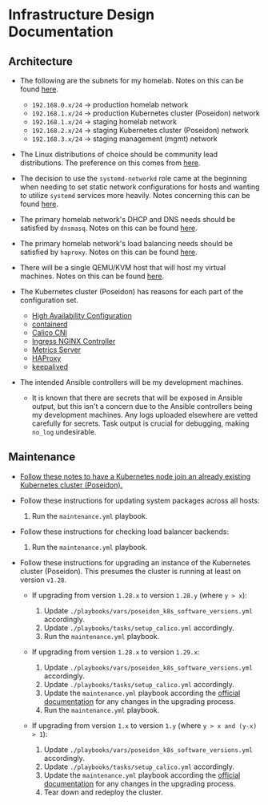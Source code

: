 # Infrastructure Design Documentation

## Architecture

- The following are the subnets for my homelab. Notes on this can be found
  [here](https://trello.com/c/nUrXxJIE/119-decide-on-network-subnet-prefixes-for-staging-and-production-environments).

  - `192.168.0.x/24` -> production homelab network
  - `192.168.1.x/24` -> production Kubernetes cluster (Poseidon) network
  - `192.168.1.x/24` -> staging homelab network
  - `192.168.2.x/24` -> staging Kubernetes cluster (Poseidon) network
  - `192.168.3.x/24` -> staging management (mgmt) network

- The Linux distributions of choice should be community lead distributions. The
  preference on this comes from
  [here](https://trello.com/c/mQ95baA5/164-migrate-kubernetes-cluster-poseidon-nodes-back-to-using-debian-12-instead-of-ubuntu-2204).

- The decision to use the `systemd-networkd` role came at the beginning when
  needing to set static network configurations for hosts and wanting to utilize
  `systemd` services more heavily. Notes concerning this can be found
  [here](https://trello.com/c/NJPE8TxD/167-fix-virtual-nics-to-use-dhcp-in-the-packer-machine-images-when-first-booted-by-vms?search_id=784cfe32-2da0-431e-b3fe-54fab20c1c7b).

- The primary homelab network's DHCP and DNS needs should be satisfied by
  `dnsmasq`. Notes on this can be found
  [here](https://trello.com/c/7WkUytTf/31-integrate-dnsmasq-for-dhcp-and-dns-into-my-project).

- The primary homelab network's load balancing needs should be satisfied by
  `haproxy`. Notes on this can be found
  [here](https://trello.com/c/1irPAunK/41-integrate-haproxy-into-my-kubernetes-cluster-homelab-subnet).

- There will be a single QEMU/KVM host that will host my virtual machines. Notes
  on this can be found
  [here](https://trello.com/c/uUa3Totk/127-create-the-kvm-playbook-to-provision-a-machine-to-run-kvm-and-libvirt).

- The Kubernetes cluster (Poseidon) has reasons for each part of the
  configuration set.

  - [High Availability Configuration](https://trello.com/c/8JopdDFW/48-achieve-highly-available-for-my-kubernetes-cluster?search_id=05ef3726-02cf-4c28-a93c-6ad6c1e0136b)
  - [containerd](https://trello.com/c/0fXGhRc5/8-cluster-ctrserver1-and-ctrserver2s-docker-daemons)
  - [Calico CNI](https://trello.com/c/iRX5bxkG/49-integrate-calico-into-my-kubernetes-cluster)
  - [Ingress NGINX Controller](https://trello.com/c/Gfe7zpEG/45-add-an-ingress-controller-to-my-kubernetes-cluster)
  - [Metrics Server](https://trello.com/c/iOulE53j/108-integrate-the-metrics-server-into-my-kubernetes-cluster-poseidon)
  - [HAProxy](https://trello.com/c/ctaRjPU7/40-integrate-haproxy-into-my-kubernetes-cluster-k8s-cluster-subnet)
  - [keepalived](https://trello.com/c/5hnN6ke6/78-reconsider-load-balancer-configuration-and-architecture-used-to-distribute-traffic-between-the-kubernetes-api-servers?search_id=f79767ea-223f-43fa-82c3-843a1ebf671c)

- The intended Ansible controllers will be my development machines.

  - It is known that there are secrets that will be exposed in Ansible output,
    but this isn't a concern due to the Ansible controllers being my development
    machines. Any logs uploaded elsewhere are vetted carefully for secrets. Task
    output is crucial for debugging, making `no_log` undesirable.

## Maintenance

- [Follow these notes to have a Kubernetes node join an already existing Kubernetes cluster (Poseidon).](https://trello.com/c/HO0aWCED/95-look-into-how-to-handle-a-worker-or-controller-rejoining-the-kubernetes-cluster-poseidon-after-the-cluster-has-been-created)

- Follow these instructions for updating system packages across all hosts:

  1.  Run the `maintenance.yml` playbook.

- Follow these instructions for checking load balancer backends:

  1.  Run the `maintenance.yml` playbook.

- Follow these instructions for upgrading an instance of the Kubernetes cluster
  (Poseidon). This presumes the cluster is running at least on version `v1.28`.

  - If upgrading from version `1.28.x` to version `1.28.y` (where `y > x`):

    1. Update `./playbooks/vars/poseidon_k8s_software_versions.yml` accordingly.
    2. Update `./playbooks/tasks/setup_calico.yml` accordingly.
    3. Run the `maintenance.yml` playbook.

  - If upgrading from version `1.28.x` to version `1.29.x`:

    1. Update `./playbooks/vars/poseidon_k8s_software_versions.yml` accordingly.
    2. Update `./playbooks/tasks/setup_calico.yml` accordingly.
    3. Update the `maintenance.yml` playbook according the
       [official documentation](https://kubernetes.io/docs/tasks/administer-cluster/kubeadm/kubeadm-upgrade)
       for any changes in the upgrading process.
    4. Run the `maintenance.yml` playbook.

  - If upgrading from version `1.x` to version `1.y` (where
    `y > x and (y-x) > 1`):

    1. Update `./playbooks/vars/poseidon_k8s_software_versions.yml` accordingly.
    2. Update `./playbooks/tasks/setup_calico.yml` accordingly.
    3. Update the `maintenance.yml` playbook according the
       [official documentation](https://kubernetes.io/docs/tasks/administer-cluster/kubeadm/kubeadm-upgrade)
       for any changes in the upgrading process.
    4. Tear down and redeploy the cluster.
